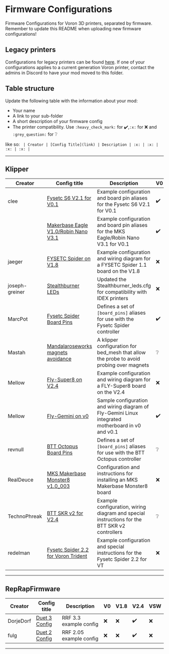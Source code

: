 # Firmware Configurations

Firmware Configurations for Voron 3D printers, separated by firmware.
Remember to update this README when uploading new firmware configurations!

## Legacy printers

Configurations for legacy printers can be found [here](../legacy_printers/firmware_configurations). 
If one of your configurations applies to a current generation Voron printer, contact the admins in 
Discord to have your mod moved to this folder.

## Table structure

Update the following table with the information about your mod:
- Your name
- A link to your sub-folder
- A short description of your firmware config
- The printer compatibility. Use `:heavy_check_mark:` for :heavy_check_mark:,`:x:` for :x: and `:grey_question:` for :grey_question:

like so:
`
| Creator | [Config Title](link) | Description | :x: | :x: | :x: | :x: |`

---

## Klipper

| Creator | Config title | Description | V0 | V1.8 | V2.4 | VSW | VT |
| --- | --- | --- | --- | --- | --- | --- | --- |
| clee | [Fysetc S6 V2.1 for V0.1](./klipper/clee/fysetc_s6) | Example configuration and board pin aliases for the Fysetc S6 V2.1 for V0.1 | :heavy_check_mark: | :x: | :x: | :x: | :x: |
| | [Makerbase Eagle V1.0/Robin Nano V3.1](./klipper/clee/mks_eagle) | Example configuration and board pin aliases for the MKS Eagle/Robin Nano V3.1 for V0.1 | :heavy_check_mark: | :x: | :x: | :x: | :x: |
| jaeger | [FYSETC Spider on V1.8](./klipper/jaeger/Spider_1.1_V1.8) | Example configuration and wiring diagram for a FYSETC Spider 1.1 board on the V1.8 | :x: | :heavy_check_mark: | :x: | :x: | :x: |
| joseph-greiner | [Stealthburner LEDs](./klipper/joseph-greiner/stealthburner_IDEX_support) | Updated the Stealthburner_leds.cfg for compatibility with IDEX printers | :x: | :heavy_check_mark: | :heavy_check_mark: | :heavy_check_mark: | :heavy_check_mark: |
| MarcPot | [Fysetc Spider Board Pins](./klipper/MarcPot/fysetc_spider_pins) | Defines a set of `[board_pins]` aliases for use with the Fysetc Spider controller | :heavy_check_mark: | :heavy_check_mark: | :heavy_check_mark: | :heavy_check_mark: | :x: |
| Mastah | [Mandalaroseworks magnets avoidance](./klipper/Mastah/mandalaRoseWorks_magnets_avoidance) | A klipper configuration for bed_mesh that allow the probe to avoid probing over magnets | :grey_question: | :grey_question: | :heavy_check_mark: | :grey_question: | :grey_question: |
| Mellow | [Fly-Super8 on V2.4](./klipper/Mellow/FLY-Super8) | Example configuration and wiring diagram for a FLY-Super8 board on the V2.4 | :x: | :x: | :heavy_check_mark: | :x: | :x: |
| Mellow | [Fly-Gemini on v0](./klipper/Mellow/FLY-Gemini) | Sample configuration and wiring diagram of Fly-Gemini Linux integrated motherboard in v0 and v0.1 | :heavy_check_mark: | :x: | :x: | :x: | :x: |
| revnull | [BTT Octopus Board Pins](./klipper/revnull/btt_octopus_pins) | Defines a set of `[board_pins]` aliases for use with the BTT Octopus controller | :grey_question: | :grey_question: | :heavy_check_mark: | :grey_question: | :x: |
| RealDeuce | [MKS Makerbase Monster8 v1.0_003](./klipper/RealDeuce/MKS-Makerbase/Monster8_v1.0_003/) | Configuration and instructions for installing an MKS Makerbase Monster8 board | :x: | :x: | :heavy_check_mark: | :x: | :x: |
| TechnoPhreak | [BTT SKR v2 for V2.4](./klipper/TechnoPhreak/BTT_SKR_v2) | Example configuration, wiring diagram and special instructions for the BTT SKR v2 controllers | :grey_question: | :grey_question: | :heavy_check_mark: | :grey_question: |
| redelman | [Fysetc Spider 2.2 for Voron Trident](./klipper/redelman/Spider_2.2_Voron_Trident) | Example configuration and special instructions for the Fysetc Spider 2.2 for VT | :x: | :x: | :x: | :x: | :heavy_check_mark: |

---

## RepRapFirmware

| Creator | Config title | Description | V0 | V1.8 | V2.4 | VSW |
| --- | --- | --- | --- | --- | --- | --- |
| DorjeDorf | [Duet 3 Config](./reprapfirmware/DorjeDorf) | RRF 3.3 example config | :x: | :x: | :heavy_check_mark: | :x: |
| fulg | [Duet 2 Config](./reprapfirmware/fulg) | RRF 2.05 example config | :x: | :x: | :heavy_check_mark: | :x: |

---
